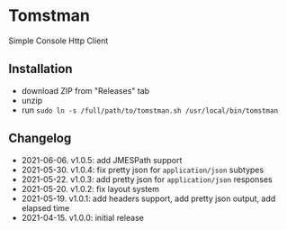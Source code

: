 # Tomstman
Simple Console Http Client

## Installation
- download ZIP from "Releases" tab
- unzip
- run `sudo ln -s /full/path/to/tomstman.sh /usr/local/bin/tomstman`

## Changelog
- 2021-06-06. v1.0.5: add JMESPath support
- 2021-05-30. v1.0.4: fix pretty json for `application/json` subtypes
- 2021-05-22. v1.0.3: add pretty json for `application/json` responses
- 2021-05-20. v1.0.2: fix layout system
- 2021-05-19. v1.0.1: add headers support, add pretty json output, add elapsed time
- 2021-04-15. v1.0.0: initial release
